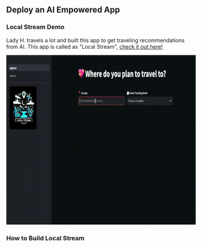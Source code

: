 ## Deploy an AI Empowered App

### Local Stream Demo

Lady H. travels a lot and built this app to get traveling recommendations from AI. This app is called as "Local Stream", [check it out here!][1]

<p align="center">
<img src="https://github.com/lady-h-world/My_Garden/blob/main/images/Secret_Guest_images/local_stream_app_v3.gif" width="800" height="450" />
</p>

### How to Build Local Stream


[1]:https://localstream.streamlit.app/